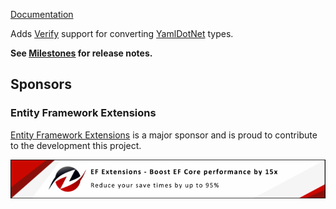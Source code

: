 [Documentation](https://github.com/VerifyTests/Verify.Yaml)

Adds [Verify](https://github.com/VerifyTests/Verify) support for converting [YamlDotNet](https://github.com/aaubry/YamlDotNet) types.<!-- singleLineInclude: intro. path: /docs/intro.include.md -->

**See [Milestones](https://github.com/VerifyTests/Verify.Yaml/milestones?state=closed) for release notes.**


## Sponsors


### Entity Framework Extensions<!-- include: zzz. path: /docs/zzz.include.md -->

[Entity Framework Extensions](https://entityframework-extensions.net/?utm_source=simoncropp&utm_medium=Verify.Yaml) is a major sponsor and is proud to contribute to the development this project.

[![Entity Framework Extensions](https://raw.githubusercontent.com/VerifyTests/Verify.Yaml/refs/heads/main/docs/zzz.png)](https://entityframework-extensions.net/?utm_source=simoncropp&utm_medium=Verify.Yaml)<!-- endInclude -->
